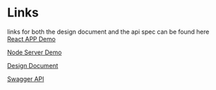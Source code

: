 # Links
links for both the design document and the api spec can be found here
[React APP Demo](https://www.loom.com/share/5fe139bcd48a41ce94e141aefa2dc4a8)

[Node Server Demo]()

[Design Document](https://docs.google.com/document/d/11B2wQLVqNMqiVPwI3ufNNtrIvAKz7k3E83TwrgYbzWM/edit?usp=sharing)

[Swagger API](https://app.swaggerhub.com/apis-docs/nate-dolz/Brij/1.0.0#/default/redirectURL)
